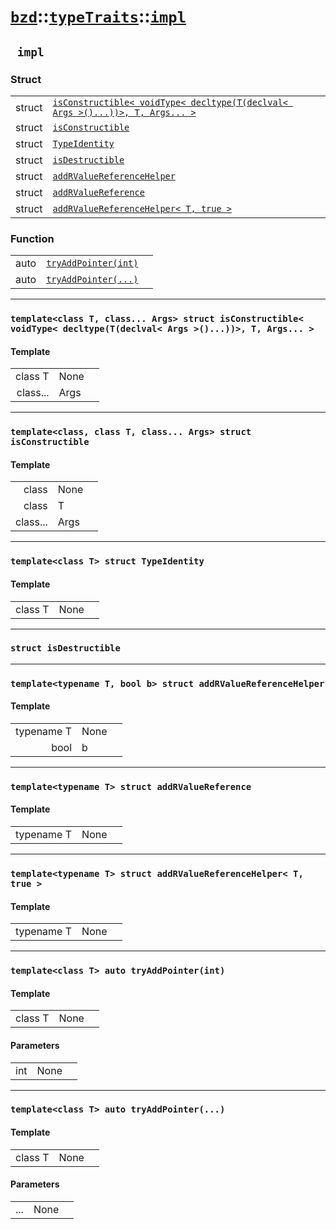 # [`bzd`](../../../index.md)::[`typeTraits`](../../index.md)::[`impl`](../index.md)

## ` impl`

### Struct
||||
|---:|:---|:---|
|struct|[`isConstructible< voidType< decltype(T(declval< Args >()...))>, T, Args... >`](./isconstructible_voidtype_decltype_t_declval_args_t_args_/index.md)||
|struct|[`isConstructible`](./isconstructible/index.md)||
|struct|[`TypeIdentity`](./typeidentity/index.md)||
|struct|[`isDestructible`](./isdestructible/index.md)||
|struct|[`addRValueReferenceHelper`](./addrvaluereferencehelper/index.md)||
|struct|[`addRValueReference`](./addrvaluereference/index.md)||
|struct|[`addRValueReferenceHelper< T, true >`](./addrvaluereferencehelper_t_true_/index.md)||
### Function
||||
|---:|:---|:---|
|auto|[`tryAddPointer(int)`](.)||
|auto|[`tryAddPointer(...)`](.)||
------
### `template<class T, class... Args> struct isConstructible< voidType< decltype(T(declval< Args >()...))>, T, Args... >`

#### Template
||||
|---:|:---|:---|
|class T|None||
|class...|Args||
------
### `template<class, class T, class... Args> struct isConstructible`

#### Template
||||
|---:|:---|:---|
|class|None||
|class|T||
|class...|Args||
------
### `template<class T> struct TypeIdentity`

#### Template
||||
|---:|:---|:---|
|class T|None||
------
### `struct isDestructible`

------
### `template<typename T, bool b> struct addRValueReferenceHelper`

#### Template
||||
|---:|:---|:---|
|typename T|None||
|bool|b||
------
### `template<typename T> struct addRValueReference`

#### Template
||||
|---:|:---|:---|
|typename T|None||
------
### `template<typename T> struct addRValueReferenceHelper< T, true >`

#### Template
||||
|---:|:---|:---|
|typename T|None||
------
### `template<class T> auto tryAddPointer(int)`

#### Template
||||
|---:|:---|:---|
|class T|None||
#### Parameters
||||
|---:|:---|:---|
|int|None||
------
### `template<class T> auto tryAddPointer(...)`

#### Template
||||
|---:|:---|:---|
|class T|None||
#### Parameters
||||
|---:|:---|:---|
|...|None||
